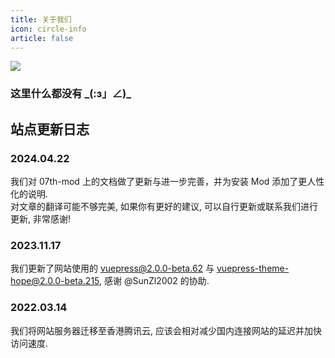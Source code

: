 ```yaml
---
title: 关于我们
icon: circle-info
article: false
---
```

![](https://cdn.iycx.top/files/mologo.png)  
### 这里什么都没有 \_(:з」∠)\_

## 站点更新日志

### 2024.04.22
我们对 07th-mod 上的文档做了更新与进一步完善，并为安装 Mod 添加了更人性化的说明.  
对文章的翻译可能不够完美, 如果你有更好的建议, 可以自行更新或联系我们进行更新, 非常感谢!  

### 2023.11.17
我们更新了网站使用的 vuepress@2.0.0-beta.62 与 vuepress-theme-hope@2.0.0-beta.215, 感谢 @SunZl2002 的协助.  

### 2022.03.14
我们将网站服务器迁移至香港腾讯云, 应该会相对减少国内连接网站的延迟并加快访问速度.  